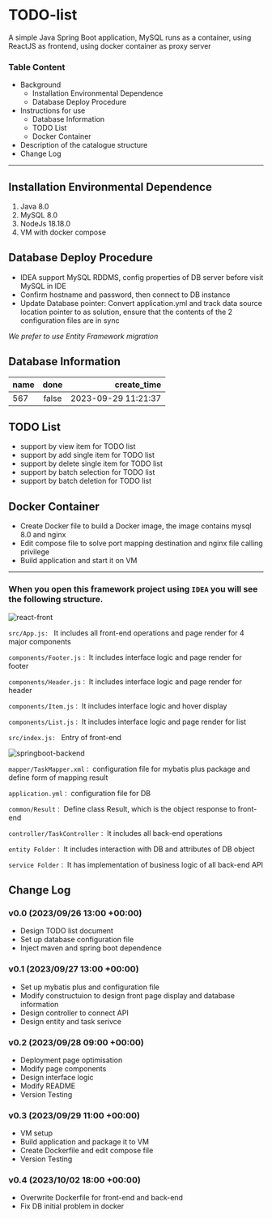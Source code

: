 # TODO-list

A simple Java Spring Boot application, MySQL runs as a container, using ReactJS as frontend, using docker container as proxy server

### Table Content
* Background
   * Installation Environmental Dependence
   * Database Deploy Procedure
* Instructions for use
   * Database Information
   * TODO List
   * Docker Container
* Description of the catalogue structure
* Change Log

***

## Installation Environmental Dependence

1. Java 8.0
2. MySQL 8.0
3. NodeJs 18.18.0
4. VM with docker compose

## Database Deploy Procedure
- IDEA support MySQL RDDMS, config properties of DB server before visit MySQL in IDE
- Confirm hostname and password, then connect to DB instance
- Update Database pointer: Convert application.yml and track data source location pointer to as solution, ensure that the contents of the 2 configuration files are in sync

*We prefer to use Entity Framework migration*



## Database Information

| name      | done | create_time     |
| :---        |    :----:   |          ---: |
| 567      | false       | 2023-09-29 11:21:37   |

## TODO List
- support by view item for TODO list
- support by add single item for TODO list
- support by delete single item for TODO list
- support by batch selection for TODO list
- support by batch deletion for TODO list

## Docker Container
- Create Docker file to build a Docker image, the image contains mysql 8.0 and nginx
- Edit compose file to solve port mapping destination and nginx file calling privilege
- Build application and start it on VM




***

### When you open this framework project using `IDEA` you will see the following structure.

![react-front](https://github.com/Tommygiant/TODO-list/assets/78850099/c0f51e8f-793e-4f97-a729-06b81d21a2ab)



`src/App.js: ` It includes all front-end operations and page render for 4 major components

`components/Footer.js：` It includes interface logic and page render for footer

`components/Header.js：` It includes interface logic and page render for header

`components/Item.js：` It includes interface logic and hover display

`components/List.js：` It includes interface logic and page render for list

`src/index.js: ` Entry of front-end 

![springboot-backend](https://github.com/Tommygiant/TODO-list/assets/78850099/73d6e536-941d-46b8-b40b-830e333e0bee)



`mapper/TaskMapper.xml：` configuration file for mybatis plus package and define form of mapping result

`application.yml：` configuration file for DB

`common/Result：` Define class Result, which is the object response to front-end

`controller/TaskController：` It includes all back-end operations

`entity Folder：` It includes interaction with DB and attributes of DB object

`service Folder：` It has implementation of business logic of all back-end API 


## Change Log

### v0.0 (2023/09/26 13:00 +00:00)
- Design TODO list document
- Set up database configuration file
- Inject maven and spring boot dependence


### v0.1 (2023/09/27 13:00 +00:00)
- Set up mybatis plus and configuration file 
- Modify constructuion to design front page display and database information
- Design controller to connect API
- Design entity and task serivce

### v0.2 (2023/09/28 09:00 +00:00)
- Deployment page optimisation
- Modify page components
- Design interface logic
- Modify README
- Version Testing

### v0.3 (2023/09/29 11:00 +00:00)
- VM setup
- Build application and package it to VM
- Create Dockerfile and edit compose file
- Version Testing

### v0.4 (2023/10/02 18:00 +00:00)
- Overwrite Dockerfile for front-end and back-end
- Fix DB initial problem in docker
